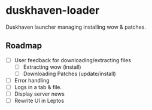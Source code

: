 # duskhaven-loader
Duskhaven launcher managing installing wow &amp; patches.


## Roadmap
- [ ] User feedback for downloading/extracting files
   - [ ] Extracting wow (install)
   - [ ] Downloading Patches (update/install)
- [ ] Error handling
- [ ] Logs in a tab & file.
- [ ] Display server news
- [ ] Rewrite UI in Leptos
